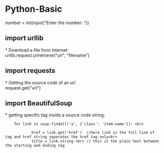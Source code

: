 
# Python-Basic

number = int(input("Enter the number: ")) <br>

<h2>import urllib</h2>
* Download a file from internet: <br>
    urllib.request.urlretrieve("url", "filename")  <br>


<h2>import requests</h2>
* Getting the source code of an url <br>
	request.get("url") <br>


<h2>import BeautifulSoup</h2>
* getting specific tag inside a source code string: <br>

		for link in soup.findall('a', {'class': 'item-name'}): <br>
	
				href = link.get('href')  //here link is the full line of tag and href string seperates the href tag only<br>
				title = link.string <br> // this is the plain text between the starting and ending tag
